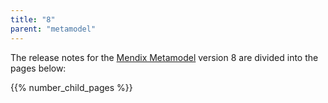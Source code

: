 ```yaml
---
title: "8"
parent: "metamodel"
---
```


The release notes for the [Mendix Metamodel](/apidocs-mxsdk/mxsdk/understanding-the-metamodel) version 8 are divided into the pages below:

{{% number_child_pages %}}


